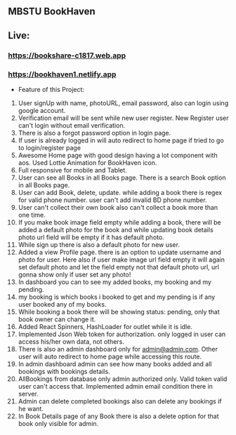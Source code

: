 ## MBSTU BookHaven

## Live:

### https://bookshare-c1817.web.app

### https://bookhaven1.netlify.app

- Feature of this Project:

1. User signUp with name, photoURL, email password, also can login using google account.
2. Verification email will be sent while new user register. New Register user can't login without email verification.
3. There is also a forgot password option in login page.
4. If user is already logged in will auto redirect to home page if tried to go to login/register page
5. Awesome Home page with good design having a lot component with aos. Used Lottie Animation for BookHaven icon.
6. Full responsive for mobile and Tablet.
7. User can see all Books in all Books page. There is a search Book option in all Books page.
8. User can add Book, delete, update. while adding a book there is regex for valid phone number. user can't add invalid BD phone number.
9. User can't collect their own book also can't collect a book more than one time.
10. If you make book image field empty while adding a book, there will be added a default photo for the book and while updating book details photo url field will be empty if it has default photo.
11. While sign up there is also a default photo for new user.
12. Added a view Profile page. there is an option to update username and photo for user. Here also if user make image url field empty it will again set default photo and let the field empty not that default photo url, url gonna show only if user set any photo!
13. In dashboard you can to see my added books, my booking and my pending.
14. my booking is which books i booked to get and my pending is if any user booked any of my books.
15. While booking a book there will be showing status: pending, only that book owner can change it.
16. Added React Spinners, HashLoader for outlet while it is idle.
17. Implemented Json Web token for authorization. only logged in user can access his/her own data, not others.
18. There is also an admin dashboard only for admin@admin.com. Other user will auto redirect to home page while accessing this route.
19. In admin dashboard admin can see how many books added and all bookings with bookings details.
20. AllBookings from database only admin authorized only. Valid token valid user can't access that. Implemented admin email condition there in server.
21. Admin can delete completed bookings also can delete any bookings if he want.
22. In Book Details page of any Book there is also a delete option for that book only visible for admin.
